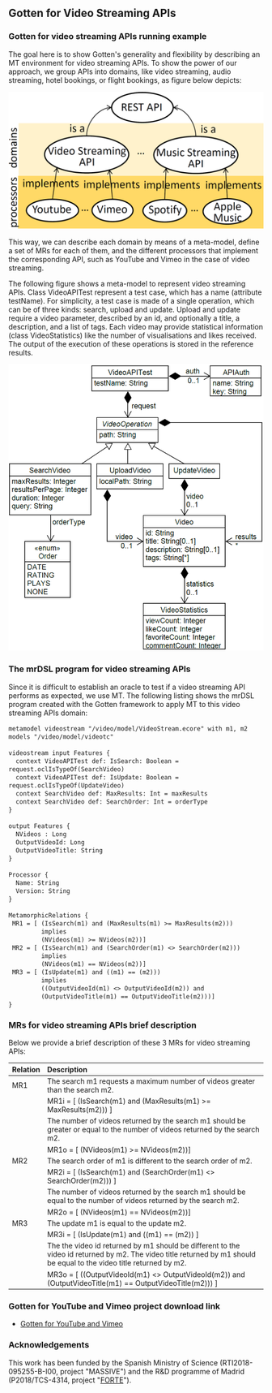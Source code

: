 ## Gotten for Video Streaming APIs

### Gotten for video streaming APIs running example

The goal here is to show Gotten's generality and flexibility by describing an MT environment for video streaming APIs. To show the power of our approach, we group APIs into domains, like video streaming, audio streaming, hotel bookings, or flight bookings, as figure below depicts:

![APIs diagram](https://raw.githubusercontent.com/g0tten/images/main/figures/apis.png)

This way, we can describe each domain by means of a meta-model, define a set of MRs for each of them, and the different processors that implement the corresponding API, such as YouTube and Vimeo in the case of video streaming.

The following figure shows a meta-model to represent video streaming APIs. Class VideoAPITest represent a test case, which has a name (attribute testName). For simplicity, a test case is made of a single operation, which can be of three kinds: search, upload and update. Upload and update require a video parameter, described by an id, and optionally a title, a description, and a list of tags. Each video may provide statistical information (class VideoStatistics) like the number of visualisations and likes received. The output of the execution of these operations is stored in the reference results.

![Video Streaming APIs meta-model](https://raw.githubusercontent.com/g0tten/images/main/model/video_streaming_mm.png)

### The mrDSL program for video streaming APIs

Since it is difficult to establish an oracle to test if a video streaming API performs as expected, we use MT. The following listing shows the mrDSL program created with the Gotten framework to apply MT to this video streaming APIs domain: 

```
metamodel videostream "/video/model/VideoStream.ecore" with m1, m2
models "/video/model/videotc" 

videostream input Features {
  context VideoAPITest def: IsSearch: Boolean = request.oclIsTypeOf(SearchVideo)
  context VideoAPITest def: IsUpdate: Boolean = request.oclIsTypeOf(UpdateVideo)
  context SearchVideo def: MaxResults: Int = maxResults
  context SearchVideo def: SearchOrder: Int = orderType
}

output Features {
  NVideos : Long
  OutputVideoId: Long
  OutputVideoTitle: String
}

Processor {
  Name: String
  Version: String
}
 
MetamorphicRelations {
 MR1 = [ (IsSearch(m1) and (MaxResults(m1) >= MaxResults(m2))) 
         implies 
         (NVideos(m1) >= NVideos(m2))]
 MR2 = [ (IsSearch(m1) and (SearchOrder(m1) <> SearchOrder(m2))) 
         implies 
         (NVideos(m1) == NVideos(m2))]
 MR3 = [ (IsUpdate(m1) and ((m1) == (m2)))
         implies 
         ((OutputVideoId(m1) <> OutputVideoId(m2)) and
         (OutputVideoTitle(m1) == OutputVideoTitle(m2)))]
}
```

### MRs for video streaming APIs brief description

Below we provide a brief description of these 3 MRs for video streaming APIs:

Relation | Description |
--- | :--- | 
MR1 | The search m1 requests a maximum number of videos greater than the search m2. |
&nbsp; | MR1i = [ (IsSearch(m1) and (MaxResults(m1) >= MaxResults(m2))) ] |
&nbsp; | The number of videos returned by the search m1 should be greater or equal to the number of videos returned by the search m2. |
&nbsp; | MR1o = [ (NVideos(m1) >= NVideos(m2))] |
MR2 | The search order of m1 is different to the search order of m2. |
&nbsp; | MR2i = [ (IsSearch(m1) and (SearchOrder(m1) <> SearchOrder(m2)))  ] |
&nbsp; | The number of videos returned by the search m1 should be equal to the number of videos returned by the search m2. |
&nbsp; | MR2o = [ (NVideos(m1) == NVideos(m2))] |
MR3 | The update m1 is equal to the update m2. |
&nbsp; | MR3i = [ (IsUpdate(m1) and ((m1) == (m2)) ] |
&nbsp; | The the video id returned by m1 should be different to the video id returned by m2. The video title returned by m1 should be equal to the video title returned by m2. |
&nbsp; | MR3o = [ ((OutputVideoId(m1) <> OutputVideoId(m2)) and (OutputVideoTitle(m1) == OutputVideoTitle(m2))) ] |

### Gotten for YouTube and Vimeo project download link

- [Gotten for YouTube and Vimeo](https://github.com/g0tten/video/zipball/main)

### Acknowledgements
This work has been funded by the Spanish Ministry of Science (RTI2018-095255-B-I00, project "MASSIVE") and the R&D programme of Madrid (P2018/TCS-4314, project "[FORTE](https://antares.sip.ucm.es/forte-cm/)").
